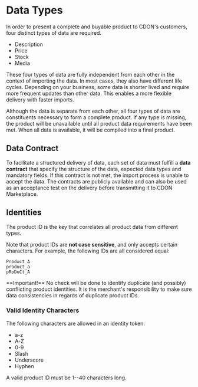 # Data Types

In order to present a complete and buyable product to CDON's customers, four distinct types of data are required.

* Description
* Price
* Stock
* Media

These four types of data are fully independent from each other in the context of importing the data. In most cases, they also have different life cycles. Depending on your business, some data is shorter lived and require more frequent updates than other data. This enables a more flexible delivery with faster imports.

Although the data is separate from each other, all four types of data are constituents necessary to form a complete product. If any type is missing, the product will be unavailable until all product data requirements have been met. When all data is available, it will be compiled into a final product.


## Data Contract
To facilitate a structured delivery of data, each set of data must fulfill a **data contract** that specify the structure of the data, expected data types and mandatory fields. If this contract is not met, the import process is unable to accept the data. The contracts are publicly available and can also be used as an acceptance test on the delivery before transmitting it to CDON Marketplace.


## Identities
The product ID is the key that correlates all product data from different types.

Note that product IDs are **not case sensitive**, and only accepts certain characters. For example, the following IDs are all considered equal:

```
Product_A
product_a
pRoDuCt_A
```

==Important!==
No check will be done to identify duplicate (and possibly) conflicting product identities. It is the merchant's responsibility to make sure data consistencies in regards of duplicate product IDs.


### Valid Identity Characters

The following characters are allowed in an identity token:

* a-z
* A-Z
* 0-9
* Slash
* Underscore
* Hyphen

A valid product ID must be 1--40 characters long.
